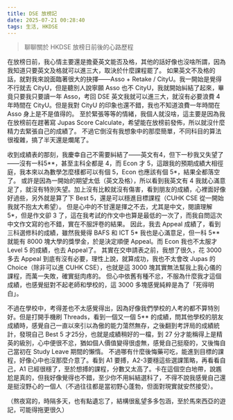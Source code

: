 ```yaml
---
title: DSE 放榜記
date: 2025-07-21 00:28:40
tags: 生活, HKDSE
---
```

> 聊聊關於 HKDSE 放榜日前後的心路歷程
<!-- more -->

在放榜日前，我心情主要還是擔憂英文能否及格，其他的話好像也沒啥所謂，因為我知道只要英文及格就可以進三大，取決於什麼課程罷了。
如果英文不及格的話，就對我來說面臨著很大的抉擇——Asso + Retake / CityU。我一開始是覺得不行就去 CityU，但是聽別人說寧願 Asso 也不 CityU，我就開始糾結了起來，畢竟只要我只要讀一年 Asso，考回 DSE 英文我就可以進三大，就沒有必要浪費 4 年時間在 CityU。但是我對 CityU 的印象也還不錯，我也不知道浪費一年時間在 Asso 身上是不是值得的。
至於緊張等等的情緒，我個人就沒啥，這主要是因為我在放榜前在趕著寫 Jupas Score Calculate，希望能在放榜前發佈，所以就沒什麼精力去緊張自己的成績了。
不過它倒沒有我想象中的那麼簡單，不同科目的算法很複雜，搞了半天還是爛尾了。

收到成績表的那刻，我慶幸自己不需要糾結了——英文有4，但下一秒我又失望了——沒有一科5\*\*，甚至主科全都是 4，而 Econ 才 5，這跟我的預期成績大相徑庭，我本來以為數學怎麼樣都可以有個 5，Econ 也應該有個 5\*，結果全都落空了。
或許是因為一開始的期望太低（英文及格），所以看到我英文有 4 我就心滿意足了，就沒有特別失望。加上沒有比較就沒有傷害，看到朋友的成績，心裡面好像好過些，另外就是算了下 Best 5，還是可以穩進目標課程（CUHK CSE 從一開始我就不抱太大希望）。
但是心中的不甘還是揮之不去，尤其是中文，閱讀理解 5\*，但是作文卻 3 了，這在我考試的作文中也算是最低的一次了，而我自問這次中文作文寫的也不錯，實在不服評卷的結果。
因此，我去 Appeal 成績了，看到三科選修科的成績，雖然我覺得 BAFS 和 ICT 5\* 我也是心滿意足，但一科 5\*\* 就能有 8000 塊大學的獎學金，於是決定順便 Appeal。而 Econ 我也不太服才 Level 5 的成績，也去 Appeal了。
其實在交申請表之前，我想了很久，花 3000 多去 Appeal 到底有沒有必要，理性上說，就算成功，我也不太會改 Jupas 的 Choice（除非可以進 CUHK CSE），也就是這 3000 塊其實無法幫我上我心儀的課程，而萬一失敗，確實挺肉疼的。
但心中依舊有種不忿，不服為什麼我才這個成績，也感覺挺對不起老師和學校的，這 3000 多塊感覺純粹是為了「死得明白」。

不過在學校中，考得差也不太感覺得出，因為好像我們學校的人考的都不算特別好。但是打開手機刷 Threads，看到一個又一個 5\*\* 的成績，問其他學校的朋友成績時，感覺自己一直以來引以為傲的能力蕩然無存，之後翻到考評局的成績統計，發現自己 Best 5 才25分，也就是成績稍好的一檔，到 27 分才能稱得上是精英的級別，心中便很不忿，猶如個人價值變得很虛無，感覺自己挺廢的，又後悔自己當初在 Study Leave 期間的懶惰。
不過哪有什麼後悔藥可吃，能進到目標的課程，好像心中也沒那麼介意了。看到 A1 要搏，A2-3要穩這些選課策略，再看看自己，A1 已經很穩了，至於想搏的課程，分數又太高了。卡在這個空白地帶，說尷尬是真的，但我好像覺得也不錯，至少你不用糾結選科了，不得不說我感覺自己還是挺沒野心的一個人（不過往往都是當初野心蓬勃，但面對現實就安然接受）。

（熬夜寫的，時隔多天，也有點遺忘了，結構很亂望多多包涵，至於馬來西亞的遊記，可能得拖更很久）

